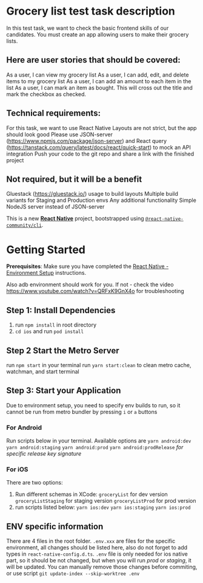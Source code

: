# Grocery list test task description

In this test task, we want to check the basic frontend skills of our candidates. You must create an app allowing users to make their grocery lists.

## Here are user stories that should be covered:

As a user, I can view my grocery list
As a user, I can add, edit, and delete items to my grocery list
As a user, I can add an amount to each item in the list
As a user, I can mark an item as bought. This will cross out the title and mark the checkbox as checked.

## Technical requirements:

For this task, we want to use React Native
Layouts are not strict, but the app should look good
Please use JSON-server (https://www.npmjs.com/package/json-server) and React query (https://tanstack.com/query/latest/docs/react/quick-start) to mock an API integration
Push your code to the git repo and share a link with the finished project

## Not required, but it will be a benefit

Gluestack (https://gluestack.io/) usage to build layouts
Multiple build variants for Staging and Production envs
Any additional functionality
Simple NodeJS server instead of JSON-server

This is a new [**React Native**](https://reactnative.dev) project, bootstrapped using [`@react-native-community/cli`](https://github.com/react-native-community/cli).

# Getting Started

**Prerequisites**:
Make sure you have completed the [React Native - Environment Setup](https://reactnative.dev/docs/environment-setup) instructions.

Also adb environment should work for you. If not - check the video https://www.youtube.com/watch?v=QRFxK9GnX4o for troubleshooting

## Step 1: Install Dependencies

1. run `npm install` in root directory
2. `cd ios` and run `pod install`

## Step 2 Start the Metro Server

run `npm start` in your terminal
run `yarn start:clean` to clean metro cache, watchman, and start terminal

## Step 3: Start your Application

Due to environment setup, you need to specify env builds to run, so it cannot be run from metro bundler by pressing `i` or `a` buttons

### For Android

Run scripts below in your terminal. Available options are
`yarn android:dev`
`yarn android:staging`
`yarn android:prod`
`yarn android:prodRelease` _for specific release key signature_

### For iOS

There are two options:

1. Run different schemas in XCode:
   `groceryList` for dev version
   `groceryListStaging` for staging version
   `groceryListProd` for prod version
2. run scripts listed below:
   `yarn ios:dev`
   `yarn ios:staging`
   `yarn ios:prod`

## ENV specific information

There are 4 files in the root folder.
`.env.xxx` are files for the specific environment, all changes should be listed here, also do not forget to add types in `react-native-config.d.ts`.
`.env` file is only needed for ios native part, so it should be not changed, but when you will run _prod_ or _staging_, it will be updated. You can manually remove those changes before commiting, or use script `git update-index --skip-worktree .env`
